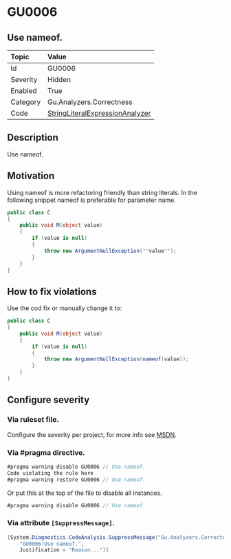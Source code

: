 # GU0006
## Use nameof.

| Topic    | Value
| :--      | :--
| Id       | GU0006
| Severity | Hidden
| Enabled  | True
| Category | Gu.Analyzers.Correctness
| Code     | [StringLiteralExpressionAnalyzer](https://github.com/GuOrg/Gu.Analyzers/blob/master/Gu.Analyzers/Analyzers/StringLiteralExpressionAnalyzer.cs)

## Description

Use nameof.

## Motivation

Using nameof is more refactoring friendly than string literals.
In the following snippet nameof is preferable for parameter name.

```C#
public class C
{
    public void M(object value)
    {
        if (value is null)
        {
            throw new ArgumentNullException(""value"");
        }
    }
}
```

## How to fix violations

Use the cod fix or manually change it to:

```C#
public class C
{
    public void M(object value)
    {
        if (value is null)
        {
            throw new ArgumentNullException(nameof(value));
        }
    }
}
```

<!-- start generated config severity -->
## Configure severity

### Via ruleset file.

Configure the severity per project, for more info see [MSDN](https://msdn.microsoft.com/en-us/library/dd264949.aspx).

### Via #pragma directive.
```C#
#pragma warning disable GU0006 // Use nameof.
Code violating the rule here
#pragma warning restore GU0006 // Use nameof.
```

Or put this at the top of the file to disable all instances.
```C#
#pragma warning disable GU0006 // Use nameof.
```

### Via attribute `[SuppressMessage]`.

```C#
[System.Diagnostics.CodeAnalysis.SuppressMessage("Gu.Analyzers.Correctness", 
    "GU0006:Use nameof.", 
    Justification = "Reason...")]
```
<!-- end generated config severity -->
